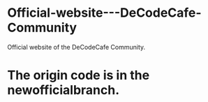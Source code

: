 # Official-website---DeCodeCafe-Community
Official website of the DeCodeCafe Community.

# The origin code is in the newofficialbranch.

